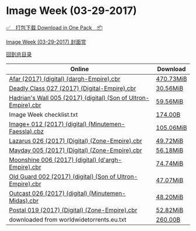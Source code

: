 # Image Week (03-29-2017)

[✅&emsp;打包下载 Download in One Pack&emsp;📦](https://pan.baidu.com/s/1skAQrPN)

[Image Week (03-29-2017) 封面赏](/https://github.com/alicewish/markdown/blob/master/cover/Image-Week-03-29-2017-Covers.md)



[回到总目录](https://github.com/alicewish/markdown/blob/master/Catalogs.md)



Online | Download
--- | ---
[Afar (2017) (digital) (dargh-Empire).cbr](https://github.com/alicewish/markdown/blob/master/comic/Afar-2017-digital-dargh-Empire-cbr.md) | [470.73MiB](https://pan.baidu.com/s/1skAQrPN#list/path=%2FImage%20Week%202017%20Q1%2FImage%20Week%20%2803-29-2017%29%2F%E3%82%A2%E3%82%A2%E3%82%B1%E3%82%B1%E3%82%A4%E3%82%B7%E3%82%AA%E3%82%B1%E3%82%AB%E3%82%AA%E3%82%B7%E3%82%BF%E3%82%A6%E3%82%A4%E3%82%BD%E3%82%A2%E3%82%AA%E3%82%A8%E3%82%AD%E3%82%AA%E3%82%B3%E3%82%AB%E3%82%A6%E3%82%BF%E3%82%A2%E3%82%BD%E3%82%BB%E3%82%A6%E3%82%B9%E3%82%AB%E3%82%BD%E3%82%BD&parentPath=%2FImage%20Week%202017%20Q1)
[Deadly Class 027 (2017) (Digital-Empire).cbr](https://github.com/alicewish/markdown/blob/master/comic/Deadly-Class-027-2017-Digital-Empire-cbr.md) | [30.56MiB](https://pan.baidu.com/s/1skAQrPN#list/path=%2FImage%20Week%202017%20Q1%2FImage%20Week%20%2803-29-2017%29%2F%E3%82%BF%E3%82%BF%E3%82%B7%E3%82%AF%E3%82%B7%E3%82%A2%E3%82%A4%E3%82%B7%E3%82%A8%E3%82%B5%E3%82%A4%E3%82%B7%E3%82%A4%E3%82%B3%E3%82%B1%E3%82%A2%E3%82%B3%E3%82%AB%E3%82%AA%E3%82%BD%E3%82%BF%E3%82%B3%E3%82%AB%E3%82%AA%E3%82%AD%E3%82%A8%E3%82%AB%E3%82%AF%E3%82%BB%E3%82%B5%E3%82%AF%E3%82%B7&parentPath=%2FImage%20Week%202017%20Q1)
[Hadrian's Wall 005 (2017) (digital) (Son of Ultron-Empire).cbr](https://github.com/alicewish/markdown/blob/master/comic/Hadrians-Wall-005-2017-digital-Son-of-Ultron-Empire-cbr.md) | [59.56MiB](https://pan.baidu.com/s/1skAQrPN#list/path=%2FImage%20Week%202017%20Q1%2FImage%20Week%20%2803-29-2017%29%2F%E3%82%B3%E3%82%B1%E3%82%AF%E3%82%BD%E3%82%BF%E3%82%AB%E3%82%B9%E3%82%AB%E3%82%AF%E3%82%AF%E3%82%AD%E3%82%A6%E3%82%B7%E3%82%AB%E3%82%BB%E3%82%A6%E3%82%BF%E3%82%B1%E3%82%A8%E3%82%B3%E3%82%A8%E3%82%B7%E3%82%B1%E3%82%B3%E3%82%B1%E3%82%B9%E3%82%B1%E3%82%BD%E3%82%B5%E3%82%A2%E3%82%B5%E3%82%BF&parentPath=%2FImage%20Week%202017%20Q1)
Image Week checklist.txt | [174.00B](https://pan.baidu.com/s/1skAQrPN#list/path=%2FImage%20Week%202017%20Q1%2FImage%20Week%20%2803-29-2017%29%2F%E3%82%BF%E3%82%A8%E3%82%BB%E3%82%AB%E3%82%AB%E3%82%A8%E3%82%BF%E3%82%BB%E3%82%A8%E3%82%B7%E3%82%B9%E3%82%B5%E3%82%BF%E3%82%AA%E3%82%A8%E3%82%A8%E3%82%B5%E3%82%B7%E3%82%A6%E3%82%BB%E3%82%B7%E3%82%B5%E3%82%BF%E3%82%A8%E3%82%A4%E3%82%A2%E3%82%B7%E3%82%A4%E3%82%AD%E3%82%BB%E3%82%A6%E3%82%BD&parentPath=%2FImage%20Week%202017%20Q1)
[Image+ 012 (2017) (digital) (Minutemen-Faessla).cbz](https://github.com/alicewish/markdown/blob/master/comic/Image-012-2017-digital-Minutemen-Faessla-cbz.md) | [105.06MiB](https://pan.baidu.com/s/1skAQrPN#list/path=%2FImage%20Week%202017%20Q1%2FImage%20Week%20%2803-29-2017%29%2F%E3%82%B9%E3%82%AD%E3%82%BD%E3%82%AB%E3%82%B9%E3%82%A6%E3%82%AD%E3%82%A8%E3%82%B9%E3%82%B1%E3%82%A4%E3%82%AF%E3%82%AB%E3%82%AB%E3%82%AD%E3%82%AB%E3%82%BB%E3%82%AB%E3%82%B3%E3%82%BF%E3%82%B1%E3%82%B5%E3%82%B9%E3%82%B9%E3%82%AF%E3%82%B1%E3%82%B1%E3%82%AB%E3%82%BD%E3%82%AB%E3%82%A4%E3%82%A2&parentPath=%2FImage%20Week%202017%20Q1)
[Lazarus 026 (2017) (Digital) (Zone-Empire).cbr](https://github.com/alicewish/markdown/blob/master/comic/Lazarus-026-2017-Digital-Zone-Empire-cbr.md) | [49.72MiB](https://pan.baidu.com/s/1skAQrPN#list/path=%2FImage%20Week%202017%20Q1%2FImage%20Week%20%2803-29-2017%29%2F%E3%82%B5%E3%82%BB%E3%82%AD%E3%82%AB%E3%82%AD%E3%82%A8%E3%82%AA%E3%82%A8%E3%82%BB%E3%82%BB%E3%82%A6%E3%82%AD%E3%82%A6%E3%82%B5%E3%82%BD%E3%82%A4%E3%82%BD%E3%82%A8%E3%82%B9%E3%82%B1%E3%82%AD%E3%82%BD%E3%82%BD%E3%82%AA%E3%82%B9%E3%82%BB%E3%82%B5%E3%82%AB%E3%82%AD%E3%82%A6%E3%82%A2%E3%82%A4&parentPath=%2FImage%20Week%202017%20Q1)
[Mayday 005 (2017) (Digital) (Zone-Empire).cbr](https://github.com/alicewish/markdown/blob/master/comic/Mayday-005-2017-Digital-Zone-Empire-cbr.md) | [56.18MiB](https://pan.baidu.com/s/1skAQrPN#list/path=%2FImage%20Week%202017%20Q1%2FImage%20Week%20%2803-29-2017%29%2F%E3%82%AB%E3%82%A2%E3%82%B1%E3%82%A2%E3%82%B5%E3%82%B7%E3%82%A6%E3%82%A8%E3%82%BB%E3%82%B7%E3%82%B7%E3%82%BB%E3%82%BD%E3%82%B7%E3%82%B9%E3%82%AA%E3%82%AD%E3%82%AB%E3%82%A2%E3%82%B5%E3%82%BB%E3%82%A2%E3%82%AF%E3%82%A8%E3%82%BF%E3%82%B9%E3%82%A6%E3%82%B9%E3%82%B1%E3%82%A2%E3%82%B9%E3%82%B1&parentPath=%2FImage%20Week%202017%20Q1)
[Moonshine 006 (2017) (digital) (d'argh-Empire).cbr](https://github.com/alicewish/markdown/blob/master/comic/Moonshine-006-2017-digital-dargh-Empire-cbr.md) | [74.74MiB](https://pan.baidu.com/s/1skAQrPN#list/path=%2FImage%20Week%202017%20Q1%2FImage%20Week%20%2803-29-2017%29%2F%E3%82%AB%E3%82%B9%E3%82%A4%E3%82%BF%E3%82%B9%E3%82%B9%E3%82%AF%E3%82%B1%E3%82%AF%E3%82%A6%E3%82%A2%E3%82%AA%E3%82%B5%E3%82%BB%E3%82%B5%E3%82%AF%E3%82%B3%E3%82%AA%E3%82%A6%E3%82%AF%E3%82%AD%E3%82%AD%E3%82%BD%E3%82%A2%E3%82%BD%E3%82%B3%E3%82%B1%E3%82%AD%E3%82%BD%E3%82%BD%E3%82%B5%E3%82%AD&parentPath=%2FImage%20Week%202017%20Q1)
[Old Guard 002 (2017) (digital) (Son of Ultron-Empire).cbr](https://github.com/alicewish/markdown/blob/master/comic/Old-Guard-002-2017-digital-Son-of-Ultron-Empire-cbr.md) | [47.07MiB](https://pan.baidu.com/s/1skAQrPN#list/path=%2FImage%20Week%202017%20Q1%2FImage%20Week%20%2803-29-2017%29%2F%E3%82%BB%E3%82%A6%E3%82%B3%E3%82%A4%E3%82%A6%E3%82%B5%E3%82%AF%E3%82%A4%E3%82%BF%E3%82%AB%E3%82%A6%E3%82%B3%E3%82%AD%E3%82%AB%E3%82%AF%E3%82%AF%E3%82%AD%E3%82%B7%E3%82%AD%E3%82%AF%E3%82%B7%E3%82%AF%E3%82%B9%E3%82%BD%E3%82%AA%E3%82%B5%E3%82%B7%E3%82%A8%E3%82%B1%E3%82%BB%E3%82%A2%E3%82%B1&parentPath=%2FImage%20Week%202017%20Q1)
[Outcast 026 (2017) (digital) (Minutemen-Midas).cbr](https://github.com/alicewish/markdown/blob/master/comic/Outcast-026-2017-digital-Minutemen-Midas-cbr.md) | [48.20MiB](https://pan.baidu.com/s/1skAQrPN#list/path=%2FImage%20Week%202017%20Q1%2FImage%20Week%20%2803-29-2017%29%2F%E3%82%A4%E3%82%AB%E3%82%A2%E3%82%A8%E3%82%BB%E3%82%B9%E3%82%AD%E3%82%B3%E3%82%B9%E3%82%B7%E3%82%B9%E3%82%BB%E3%82%BB%E3%82%A6%E3%82%B9%E3%82%B5%E3%82%B1%E3%82%AA%E3%82%B9%E3%82%B1%E3%82%B5%E3%82%B9%E3%82%B9%E3%82%AF%E3%82%B7%E3%82%A6%E3%82%B7%E3%82%B9%E3%82%A2%E3%82%BB%E3%82%AB%E3%82%AD&parentPath=%2FImage%20Week%202017%20Q1)
[Postal 019 (2017) (Digital) (Zone-Empire).cbr](https://github.com/alicewish/markdown/blob/master/comic/Postal-019-2017-Digital-Zone-Empire-cbr.md) | [52.82MiB](https://pan.baidu.com/s/1skAQrPN#list/path=%2FImage%20Week%202017%20Q1%2FImage%20Week%20%2803-29-2017%29%2F%E3%82%BB%E3%82%B9%E3%82%BF%E3%82%A6%E3%82%B3%E3%82%BB%E3%82%B5%E3%82%BB%E3%82%B3%E3%82%A6%E3%82%BF%E3%82%B1%E3%82%BF%E3%82%BB%E3%82%AA%E3%82%B3%E3%82%AD%E3%82%B1%E3%82%AB%E3%82%A8%E3%82%AB%E3%82%BF%E3%82%A8%E3%82%B5%E3%82%AB%E3%82%B1%E3%82%AF%E3%82%A6%E3%82%BD%E3%82%A8%E3%82%A4%E3%82%B9&parentPath=%2FImage%20Week%202017%20Q1)
downloaded from worldwidetorrents.eu.txt | [260.00B](https://pan.baidu.com/s/1skAQrPN#list/path=%2FImage%20Week%202017%20Q1%2FImage%20Week%20%2803-29-2017%29%2F%E3%82%A8%E3%82%BF%E3%82%BD%E3%82%AA%E3%82%B1%E3%82%A8%E3%82%B3%E3%82%AD%E3%82%B5%E3%82%AF%E3%82%BD%E3%82%B5%E3%82%B3%E3%82%B1%E3%82%A8%E3%82%B1%E3%82%B7%E3%82%B3%E3%82%A6%E3%82%A2%E3%82%BF%E3%82%B3%E3%82%B7%E3%82%B7%E3%82%AA%E3%82%BD%E3%82%B9%E3%82%B5%E3%82%AF%E3%82%B5%E3%82%AF%E3%82%B7&parentPath=%2FImage%20Week%202017%20Q1)